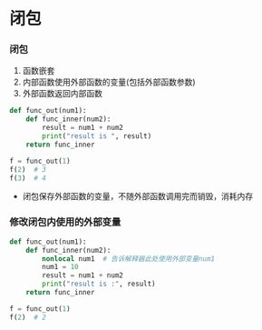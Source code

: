 # 闭包

### 闭包

1. 函数嵌套
2. 内部函数使用外部函数的变量\(包括外部函数参数\)
3. 外部函数返回内部函数

```python
def func_out(num1):
    def func_inner(num2):
        result = num1 + num2
        print("result is ", result)
    return func_inner

f = func_out(1)
f(2)  # 3
f(3)  # 4
```

* 闭包保存外部函数的变量，不随外部函数调用完而销毁，消耗内存

### 修改闭包内使用的外部变量

```python
def func_out(num1):
    def func_inner(num2):
        nonlocal num1  # 告诉解释器此处使用外部变量num1
        num1 = 10
        result = num1 + num2
        print("result is :", result)
    return func_inner

f = func_out(1)
f(2)  # 2
```

